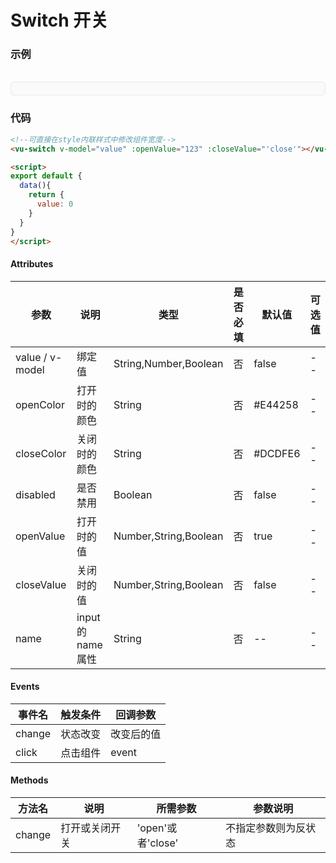 # Switch 开关

### 示例

<br>
<div style="border:1px solid #e4e7ed;border-radius:5px;padding:10px;background-color:#FAFAFA;">
  <vu-switch v-model="value" :openValue="123" :closeValue="'close'"></vu-switch>
</div>

<script>
export default {
  data(){
    return {
      value: 0
    }
  }
}
</script>


### 代码
```html
<!--可直接在style内联样式中修改组件宽度-->
<vu-switch v-model="value" :openValue="123" :closeValue="'close'"></vu-switch>

<script>
export default {
  data(){
    return {
      value: 0
    }
  }
}
</script>
```

#### Attributes
| 参数 | 说明 | 类型 | 是否必填 | 默认值 | 可选值 |
| ---  | --- | ---  | ---      | ---   | ---   |
| value / v-model | 绑定值 | String,Number,Boolean | 否 | false | -- |
| openColor | 打开时的颜色 | String | 否 | #E44258 | -- |
| closeColor | 关闭时的颜色 | String | 否 | #DCDFE6 | -- |
| disabled | 是否禁用 | Boolean | 否 | false | -- |
| openValue | 打开时的值 | Number,String,Boolean | 否 | true |-- |
| closeValue | 关闭时的值 | Number,String,Boolean | 否 | false |-- |
| name | input的name属性 | String | 否 | -- | -- |


#### Events
| 事件名 | 触发条件 | 回调参数 |
|  ---  | ---  | ---  | 
| change | 状态改变 | 改变后的值 |
| click | 点击组件 | event |


#### Methods
| 方法名 | 说明 | 所需参数 | 参数说明 |
|  ---  | ---  | ---  | --- |
| change | 打开或关闭开关 | 'open'或者'close'  | 不指定参数则为反状态 |
